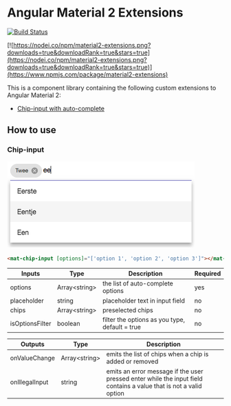# Angular Material 2 Extensions
[![Build Status](https://api.travis-ci.org/sandervalstar/material2-extensions.png)](https://travis-ci.org/sandervalstar/material2-extensions)

[![https://nodei.co/npm/material2-extensions.png?downloads=true&downloadRank=true&stars=true](https://nodei.co/npm/material2-extensions.png?downloads=true&downloadRank=true&stars=true)](https://www.npmjs.com/package/material2-extensions)

This is a component library containing the following custom extensions to Angular Material 2:

* [Chip-input with auto-complete](#chip-input)


## How to use
### Chip-input
![](https://raw.githubusercontent.com/sandervalstar/material2-extensions/master/images/chip-input.png "Chip Input")
```html
<mat-chip-input [options]="['option 1', 'option 2', 'option 3']"></mat-chip-input>
```

| Inputs          | Type           | Description                                    | Required |
|-----------------|----------------|------------------------------------------------|----------|
| options         | Array\<string> | the list of auto-complete options              | yes      |
| placeholder     | string         | placeholder text in input field                | no       |
| chips           | Array\<string> | preselected chips                              | no       |
| isOptionsFilter | boolean        | filter the options as you type, default = true | no       |

| Outputs        | Type           | Description                                                                                                        |
|----------------|----------------|--------------------------------------------------------------------------------------------------------------------|
| onValueChange  | Array\<string> | emits the list of chips when a chip is added or removed                                                            |
| onIllegalInput | string         | emits an error message if the user pressed enter while the input field contains a value that is not a valid option |
